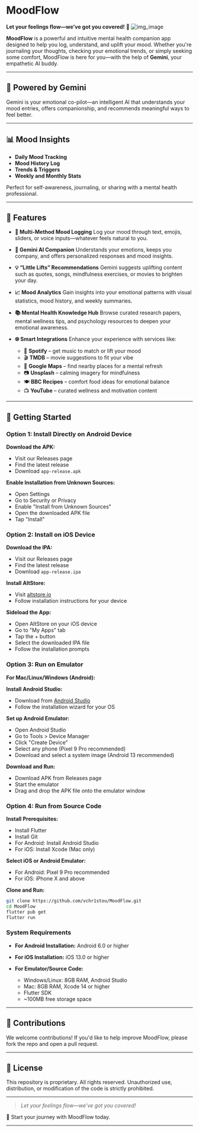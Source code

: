 # MoodFlow

**Let your feelings flow—we’ve got you covered!** 🌈
![img_image](https://github.com/user-attachments/assets/e9a89000-3a98-469b-995c-700a24434267)

**MoodFlow** is a powerful and intuitive mental health companion app designed to help you log, understand, and uplift your mood. Whether you're journaling your thoughts, checking your emotional trends, or simply seeking some comfort, MoodFlow is here for you—with the help of **Gemini**, your empathetic AI buddy.

---

## 🧠 Powered by Gemini

Gemini is your emotional co-pilot—an intelligent AI that understands your mood entries, offers companionship, and recommends meaningful ways to feel better.

---

## 📊 Mood Insights

* **Daily Mood Tracking**
* **Mood History Log**
* **Trends & Triggers**
* **Weekly and Monthly Stats**

Perfect for self-awareness, journaling, or sharing with a mental health professional.

---

## 🌟 Features

* **📝 Multi-Method Mood Logging**
  Log your mood through text, emojis, sliders, or voice inputs—whatever feels natural to you.

* **🤖 Gemini AI Companion**
  Understands your emotions, keeps you company, and offers personalized responses and mood insights.

* **💡 “Little Lifts” Recommendations**
  Gemini suggests uplifting content such as quotes, songs, mindfulness exercises, or movies to brighten your day.

* **📈 Mood Analytics**
  Gain insights into your emotional patterns with visual statistics, mood history, and weekly summaries.

* **📚 Mental Health Knowledge Hub**
  Browse curated research papers, mental wellness tips, and psychology resources to deepen your emotional awareness.

* **🌐 Smart Integrations**
  Enhance your experience with services like:

  * 🎵 **Spotify** – get music to match or lift your mood
  * 🎬 **TMDB** – movie suggestions to fit your vibe
  * 🗽️ **Google Maps** – find nearby places for a mental refresh
  * 📷 **Unsplash** – calming imagery for mindfulness
  * 🍽️ **BBC Recipes** – comfort food ideas for emotional balance
  * 📺 **YouTube** – curated wellness and motivation content

---

## 🚀 Getting Started

### Option 1: Install Directly on Android Device

**Download the APK:**

* Visit our Releases page
* Find the latest release
* Download `app-release.apk`

**Enable Installation from Unknown Sources:**

* Open Settings
* Go to Security or Privacy
* Enable "Install from Unknown Sources"
* Open the downloaded APK file
* Tap "Install"

### Option 2: Install on iOS Device

**Download the IPA:**

* Visit our Releases page
* Find the latest release
* Download `app-release.ipa`

**Install AltStore:**

* Visit [altstore.io](https://altstore.io)
* Follow installation instructions for your device

**Sideload the App:**

* Open AltStore on your iOS device
* Go to "My Apps" tab
* Tap the + button
* Select the downloaded IPA file
* Follow the installation prompts

### Option 3: Run on Emulator

**For Mac/Linux/Windows (Android):**

**Install Android Studio:**

* Download from [Android Studio](https://developer.android.com/studio)
* Follow the installation wizard for your OS

**Set up Android Emulator:**

* Open Android Studio
* Go to Tools > Device Manager
* Click "Create Device"
* Select any phone (Pixel 9 Pro recommended)
* Download and select a system image (Android 13 recommended)

**Download and Run:**

* Download APK from Releases page
* Start the emulator
* Drag and drop the APK file onto the emulator window

### Option 4: Run from Source Code

**Install Prerequisites:**

* Install Flutter
* Install Git
* For Android: Install Android Studio
* For iOS: Install Xcode (Mac only)

**Select iOS or Android Emulator:**

* For Android: Pixel 9 Pro recommended
* For iOS: iPhone X and above

**Clone and Run:**

```bash
git clone https://github.com/vchr1stou/MoodFlow.git
cd MoodFlow
flutter pub get
flutter run
```

### System Requirements

* **For Android Installation:** Android 6.0 or higher
* **For iOS Installation:** iOS 13.0 or higher
* **For Emulator/Source Code:**

  * Windows/Linux: 8GB RAM, Android Studio
  * Mac: 8GB RAM, Xcode 14 or higher
  * Flutter SDK
  * \~100MB free storage space

---

## 🤝 Contributions

We welcome contributions!
If you'd like to help improve MoodFlow, please fork the repo and open a pull request.

---

## 📄 License

This repository is proprietary. All rights reserved. Unauthorized use, distribution, or modification of the code is strictly prohibited.

---

> *Let your feelings flow—we’ve got you covered!*

🌱 Start your journey with MoodFlow today.

---
